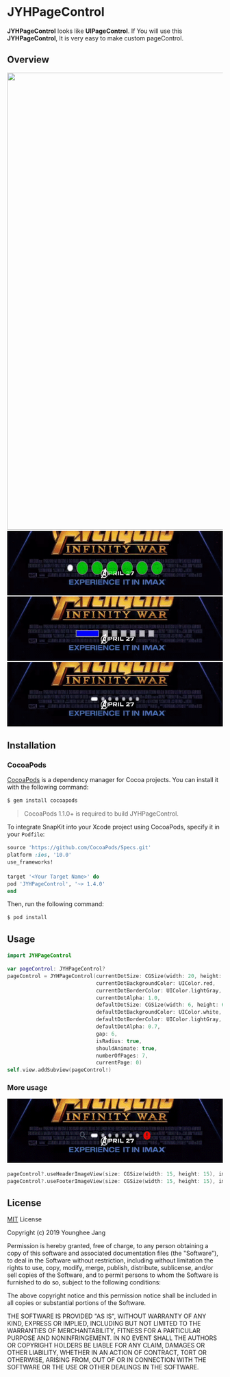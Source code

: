 # JYHPageControl

**JYHPageControl** looks like **UIPageControl**. If You will use this **JYHPageControl**, It is very easy to make custom pageControl.

## Overview

<img src="images/sample-01.gif" width="600" height="1067">
<img src="images/sample-02.gif" width="600" height="150">
<img src="images/sample-03.gif" width="600" height="150">
<img src="images/sample-04.gif" width="600" height="150">


## Installation

### CocoaPods

[CocoaPods](http://cocoapods.org) is a dependency manager for Cocoa projects. You can install it with the following command:

```bash
$ gem install cocoapods
```

> CocoaPods 1.1.0+ is required to build JYHPageControl.

To integrate SnapKit into your Xcode project using CocoaPods, specify it in your `Podfile`:

```ruby
source 'https://github.com/CocoaPods/Specs.git'
platform :ios, '10.0'
use_frameworks!

target '<Your Target Name>' do
pod 'JYHPageControl', '~> 1.4.0'
end
```

Then, run the following command:

```bash
$ pod install
```

## Usage
```Swift
import JYHPageControl
```

```Swift
var pageControl: JYHPageControl?
pageControl = JYHPageControl(currentDotSize: CGSize(width: 20, height: 12),
                             currentDotBackgroundColor: UIColor.red,
                             currentDotBorderColor: UIColor.lightGray,
                             currentDotAlpha: 1.0,
                             defaultDotSize: CGSize(width: 6, height: 6),
                             defaultDotBackgroundColor: UIColor.white,
                             defaultDotBorderColor: UIColor.lightGray,
                             defaultDotAlpha: 0.7,
                             gap: 6,
                             isRadius: true,
                             shouldAnimate: true,
                             numberOfPages: 7,
                             currentPage: 0)
self.view.addSubview(pageControl!)
```

### More usage

<img src="images/sample-05.gif" width="600" height="150">

```Swift
pageControl?.useHeaderImageView(size: CGSize(width: 15, height: 15), image: UIImage(named: "sampleHeader")!)
pageControl?.useFooterImageView(size: CGSize(width: 15, height: 15), image: UIImage(named: "sampleFooter")!)
```


## License
[MIT](https://choosealicense.com/licenses/mit/) License

Copyright (c) 2019 Younghee Jang

Permission is hereby granted, free of charge, to any person obtaining a copy
of this software and associated documentation files (the "Software"), to deal
in the Software without restriction, including without limitation the rights
to use, copy, modify, merge, publish, distribute, sublicense, and/or sell
copies of the Software, and to permit persons to whom the Software is
furnished to do so, subject to the following conditions:

The above copyright notice and this permission notice shall be included in all
copies or substantial portions of the Software.

THE SOFTWARE IS PROVIDED "AS IS", WITHOUT WARRANTY OF ANY KIND, EXPRESS OR
IMPLIED, INCLUDING BUT NOT LIMITED TO THE WARRANTIES OF MERCHANTABILITY,
FITNESS FOR A PARTICULAR PURPOSE AND NONINFRINGEMENT. IN NO EVENT SHALL THE
AUTHORS OR COPYRIGHT HOLDERS BE LIABLE FOR ANY CLAIM, DAMAGES OR OTHER
LIABILITY, WHETHER IN AN ACTION OF CONTRACT, TORT OR OTHERWISE, ARISING FROM,
OUT OF OR IN CONNECTION WITH THE SOFTWARE OR THE USE OR OTHER DEALINGS IN THE
SOFTWARE.
